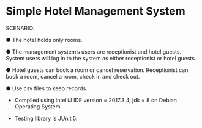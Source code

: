 # Simple Hotel Management System

SCENARIO:

● The hotel holds only rooms.

● The management system’s users are receptionist and hotel guests. System
users will log in to the system as either receptionist or hotel guests.

● Hotel guests can book a room or cancel reservation. Receptionist can book a
room, cancel a room, check in and check out.

● Use csv files to keep records.


- Compiled using intelliJ IDE version = 2017.3.4, jdk = 8 on Debian Operating System.

- Testing library is JUnit 5.
